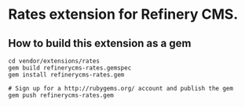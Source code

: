 # Rates extension for Refinery CMS.

## How to build this extension as a gem

    cd vendor/extensions/rates
    gem build refinerycms-rates.gemspec
    gem install refinerycms-rates.gem

    # Sign up for a http://rubygems.org/ account and publish the gem
    gem push refinerycms-rates.gem
